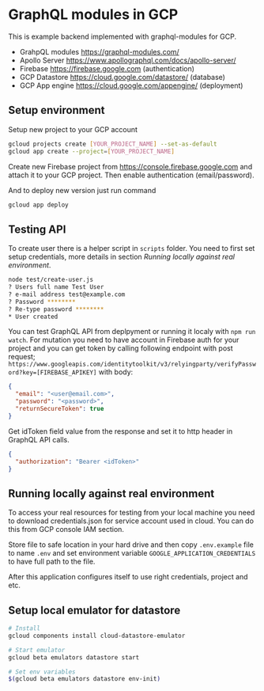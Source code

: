 # GraphQL modules in GCP

This is example backend implemented with graphql-modules for GCP.

- GrahpQL modules <https://graphql-modules.com/>
- Apollo Server <https://www.apollographql.com/docs/apollo-server/>
- Firebase <https://firebase.google.com> (authentication)
- GCP Datastore <https://cloud.google.com/datastore/> (database)
- GCP App engine <https://cloud.google.com/appengine/> (deployment)

## Setup environment

Setup new project to your GCP account

```sh
gcloud projects create [YOUR_PROJECT_NAME] --set-as-default
gcloud app create --project=[YOUR_PROJECT_NAME]
```

Create new Firebase project from <https://console.firebase.google.com> and attach it to your GCP project.
Then enable authentication (email/password).

And to deploy new version just run command

```sh
gcloud app deploy
```

## Testing API

To create user there is a helper script in `scripts` folder. You need to first set setup credentials,
more details in section _Running locally against real environment_.

```sh
node test/create-user.js
? Users full name Test User
? e-mail address test@example.com
? Password ********
? Re-type password ********
* User created
```

You can test GraphQL API from deplpyment or running it localy with `npm run watch`.
For mutation you need to have account in Firebase auth for your project and you can get token
by calling following endpoint with post request;
`https://www.googleapis.com/identitytoolkit/v3/relyingparty/verifyPassword?key=[FIREBASE_APIKEY]`
with body:

```json
{
  "email": "<user@email.com>",
  "password": "<password>",
  "returnSecureToken": true
}
```

Get idToken field value from the response and set it to http header in GraphQL API calls.

```json
{
  "authorization": "Bearer <idToken>"
}
```

## Running locally against real environment

To access your real resources for testing from your local machine you need to download
credentials.json for service account used in cloud. You can do this from GCP console IAM section.

Store file to safe location in your hard drive and then copy `.env.example` file to name `.env` and
set environment variable `GOOGLE_APPLICATION_CREDENTIALS` to have full path to the file.

After this application configures itself to use right credentials, project and etc.

## Setup local emulator for datastore

```sh
# Install
gcloud components install cloud-datastore-emulator

# Start emulator
gcloud beta emulators datastore start

# Set env variables
$(gcloud beta emulators datastore env-init)
```